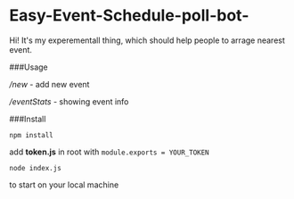 # Easy-Event-Schedule-poll-bot-
 Hi! It's my experementall thing, which should help people to arrage nearest event.
 
###Usage

_/new_ - add new event

_/eventStats_ - showing event info

###Install

`npm install`

add **token.js** in root with `module.exports = YOUR_TOKEN`

`node index.js`

 to start on your local machine

